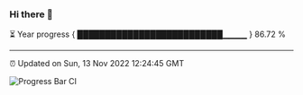 ### Hi there 👋

⏳ Year progress { ██████████████████████████▁▁▁▁ } 86.72 %

---

⏰ Updated on Sun, 13 Nov 2022 12:24:45 GMT

![Progress Bar CI](https://github.com/liununu/liununu/workflows/Progress%20Bar%20CI/badge.svg)
